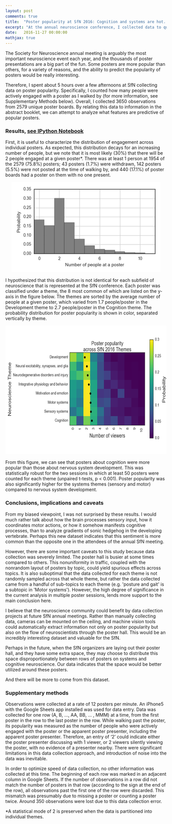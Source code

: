 ```yaml
---
layout: post
comments: true
title:  "Poster popularity at SfN 2016: Cognition and systems are hot. Development is not."
excerpt: "At the annual neuroscience conference, I collected data to quantify the popularity of thousands of presented posters. As a first analysis, I related poster popularities to 8 of the major themes in neuroscience."
date:   2016-11-27 00:00:00
mathjax: true
---
```


The Society for Neuroscience annual meeting is arguably the most important neuroscience event each year, and the thousands of poster presentations are a big part of the fun. Some posters are more popular than others, for a variety of reasons, and the ability to predict the popularity of posters would be really interesting.

Therefore, I spent about 5 hours over a few afternoons at SfN collecting data on poster popularity. Specifically, I counted how many people were actively engaged with a poster as I walked by (for more information, see Supplementary Methods below). Overall, I collected 3650 observations from 2579 unique poster boards. By relating this data to information in the abstract booklet, we can attempt to analyze what features are predictive of popular posters.

### Results, [see IPython Notebook](https://github.com/srcole/qwm/blob/master/sfn/Poster%20viewer%20distribution%20by%20SfN%20theme.ipynb)

First, it is useful to characterize the distribution of engagement across individual posters. As expected, this distribution decays for an increasing number of people, but we note that it is most likely (30%) that there will be 2 people engaged at a given poster*. There was at least 1 person at 1954 of the 2579 (75.8%) posters; 43 posters (1.7%) were withdrawn, 142 posters (5.5%) were not posted at the time of walking by, and 440 (17.1%) of poster boards had a poster on them with no one present.

<center><img src="/assets/sfn/viewerdist_all.png" height="280"></center>

I hypothesized that this distribution is not identical for each subfield of neuroscience that is represented at the SfN conference. Each poster was classified under a theme, the 8 most common of which are listed on the y-axis in the figure below. The themes are sorted by the average number of people at a given poster, which varied from 1.7 people/poster in the Development theme to 2.7 people/poster in the Cognition theme. The probability distribution for poster popularity is shown in color, separated vertically by theme.

<center><img src="/assets/sfn/viewerdist_theme.png" height="400"></center>

From this figure, we can see that posters about cognition were more popular than those about nervous system development. This was statistically robust for the two sessions in which at least 50 posters were counted for each theme (unpaired t-tests, p < 0.001). Poster popularity was also significantly higher for the systems themes (sensory and motor) compared to nervous system development.

### Conclusions, implications and caveats

From my biased viewpoint, I was not surprised by these results. I would much rather talk about how the brain processes sensory input, how it coordinates motor actions, or how it somehow manifests cognitive processes, than to analyze gradients of sonic hedgehog in the developing vertebrate. Perhaps this new dataset indicates that this sentiment is more common than the opposite one in the attendees of the annual SfN meeting.

However, there are some important caveats to this study because data collection was severely limited. The poster hall is busier at some times compared to others. This nonuniformity in traffic, coupled with the nonrandom layout of posters by topic, could yield spurious effects across topics. It is also suboptimal that the data collected for each theme is not randomly sampled across that whole theme, but rather the data collected came from a handful of sub-topics to each theme (e.g. 'posture and gait' is a subtopic in 'Motor systems'). However, the high degree of significance in the current analysis in multiple poster sessions, lends more support to the main conclusion here.

I believe that the neuroscience community could benefit by data collection projects at future SfN annual meetings. Rather than manually collecting data, cameras can be mounted on the ceiling, and machine vision tools could automatically extract information not only on poster popularity but also on the flow of neuroscientists through the poster hall. This would be an incredibly interesting dataset and valuable for the SfN.

Perhaps in the future, when the SfN organizers are laying out their poster hall, and they have some extra space, they may choose to distribute this space disproportionately between rows of posters on systems and cognitive neuroscience. Our data indicates that the space would be better utilized around these posters.

And there will be more to come from this dataset.


### Supplementary methods

Observations were collected at a rate of 12 posters per minute. An iPhone5 with the Google Sheets app installed was used for data entry. Data was collected for one row (A, B, …, AA, BB, ... , MMM) at a time, from the first poster in the row to the last poster in the row. While walking past the poster, its popularity was measured as the number of people who were actively engaged with the poster or the apparent poster presenter, including the apparent poster presenter. Therefore, an entry of ‘2’ could indicate either the poster presenter discussing with 1 viewer, or 2 viewers silently viewing the poster, with no evidence of a presenter nearby. There were significant limitations in this data collection approach, and introduction of noise into the data was inevitable.

In order to optimize speed of data collection, no other information was collected at this time. The beginning of each row was marked in an adjacent column in Google Sheets. If the number of observations in a row did not match the number of posters in that row (according to the sign at the end of the row), all observations past the first one of the row were discarded. This mismatch was presumably due to missing a poster or counting a poster twice. Around 350 observations were lost due to this data collection error.


*A statistical mode of 2 is preserved when the data is partitioned into individual themes.